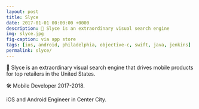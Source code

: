 ```yaml
---
layout: post
title: Slyce
date: 2017-01-01 00:00:00 +0000
description: 🎩 Slyce is an extraordinary visual search engine
img: slyce.jpg
fig-caption: via app store
tags: [ios, android, philadelphia, objective-c, swift, java, jenkins]
permalink: slyce/
---
```


🎩 Slyce is an extraordinary visual search engine that drives mobile products for top retailers in the United States.

🛠 Mobile Developer 2017-2018.

<i class="fa fa-apple" aria-hidden="true"></i> <i class="fa fa-android" aria-hidden="true"></i> iOS and Android Engineer in Center City.